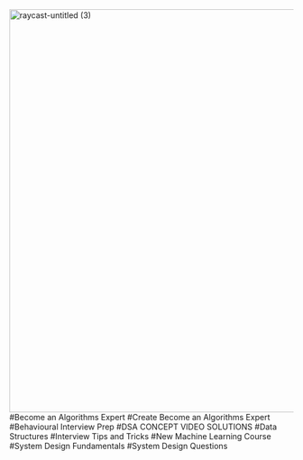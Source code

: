 
<img width="715" alt="raycast-untitled (3)" src="https://user-images.githubusercontent.com/51115513/158056718-c7e569dd-e3b6-4902-a629-b62d1a941fc9.png">
#Become an Algorithms Expert 
#Create Become an Algorithms Expert 
#Behavioural Interview Prep
#DSA CONCEPT VIDEO SOLUTIONS
#Data Structures
#Interview Tips and Tricks
#New Machine Learning Course
#System Design Fundamentals
#System Design Questions

